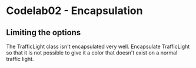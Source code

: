 # Codelab02 - Encapsulation

## Limiting the options
The TrafficLight class isn't encapsulated very well.
Encapsulate TrafficLight so that it is not possible to give it a color that doesn't exist on a normal traffic light.

